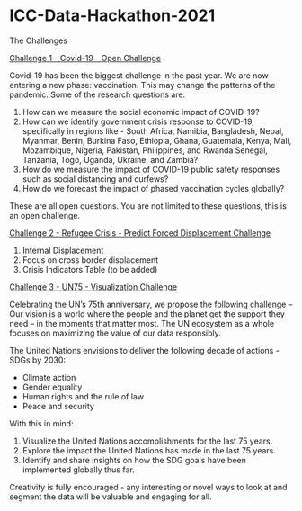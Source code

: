# ICC-Data-Hackathon-2021

The Challenges 

[Challenge 1 - Covid-19 - Open Challenge](COVID-19)

Covid-19 has been the biggest challenge in the past year. We are now entering a new phase: vaccination.
This may change the patterns of the pandemic.
Some of the research questions are:

  1. How can we measure the social economic impact of COVID-19?
  2. How can we identify government crisis response to COVID-19, specifically in regions like - South Africa, Namibia, Bangladesh, Nepal, Myanmar, Benin, Burkina Faso, Ethiopia, Ghana, Guatemala, Kenya, Mali, Mozambique, Nigeria, Pakistan, Philippines, and Rwanda Senegal, Tanzania, Togo, Uganda, Ukraine, and Zambia? 
  3. How do we measure the impact of COVID-19 public safety responses such as social distancing and curfews?
  4. How do we forecast the impact of phased vaccination cycles globally?

These are all open questions. You are not limited to these questions, this is an open challenge.

[Challenge 2 - Refugee Crisis - Predict Forced Displacement Challenge](RefugeeMigration)


1.	Internal Displacement
2.	Focus on cross border displacement
3.  Crisis Indicators Table (to be added)


[Challenge 3 - UN75 - Visualization Challenge](UN75)

Celebrating the UN’s 75th anniversary, we propose the following challenge –
Our vision is a world where the people and the planet get the support they need – in the moments that matter most. The UN ecosystem as a whole focuses on maximizing the value of our data responsibly. 

The United Nations envisions to deliver the following decade of actions - SDGs by 2030:

- Climate action
- Gender equality
- Human rights and the rule of law
- Peace and security



With this in mind:
1.	Visualize the United Nations accomplishments for the last 75 years.
2.	Explore the impact the United Nations has made in the last 75 years.
3.	Identify and share insights on how the SDG goals have been implemented globally thus far. 

Creativity is fully encouraged - any interesting or novel ways to look at and segment the data will be valuable and engaging for all. 
